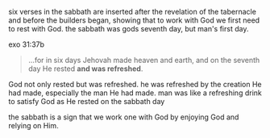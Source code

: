 six verses in the sabbath are inserted after the revelation of the tabernacle and before
the builders began, showing that to work with God we first need to rest with God. the
sabbath was gods seventh day, but man's first day.

exo 31:37b
> ...for in six days Jehovah made heaven and earth, and on the seventh day He rested **and was refreshed**.

God not only rested but was refreshed. he was refreshed by the creation He had made,
especially the man He had made. man was like a refreshing drink to satisfy God as
He rested on the sabbath day 

the sabbath is a sign that we work one with God by enjoying God and relying on Him.
